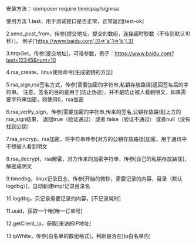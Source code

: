 安装方法：
composer require timespay/signrsa

使用方法
1.test，用于测试接口是否正常，正常返回[test-ok]

2.send_post_from，传参[提交地址，提交的数组，连接超时秒数（不传则默认10秒）]，
例子['https://www.baidu.com',[0=>'a',1=>'b'],3]

3.httpGet，传参[提交地址]，可带参数，例子：https://www.baidu.com?test=12345&num=10

4.rsa_create，linux使用命令[生成密钥的方法]

5.rsa_sign,rsa签名方式，传参[需要加密的字符串,私钥存放路径]返回签名后的字符串。
注意，签名的目的是用于[防止伪造]，并不是防止被人看到明文，如果需要字符串加密，则使用6，rsa加密

6.rsa_verify_sign，传参[需要加密的字符串,传来的签名,公钥存放路径]上方的rsa_sign结果，
返回true（验证通过） 或者 false（验证不通过） 或者null（没有找到公钥）

7.rsa_encryp，rsa加密，将字符串传参[对方的公钥存放路径]加密，用于通讯中不想被人看到明文

8.rsa_decrypt，rsa解密，对方传来的加密字符串，传参[自己的私钥存放路径]，解密成明文

9.timedbg，linux记录日志，传参[开始的微秒，需要记录的内容，目录（默认logdbg）]，自动新建tmp/记录目录名

10.logdbg，只记录需要记录的内容，[不记录耗时]

11.uuid，获取一个唯[唯一订单号]

12.getClient_ip，获取[来访的IP地址]

13.ipWhite，传参[白名单的数组格式]，判断是否在[Ip白名单内]

